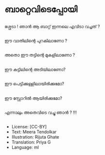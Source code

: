 # ബാറ്റെവിടെപ്പോയി

##
ശ്ശേടാ ! ഞാൻ ആ ബാറ്റ്  ഇന്നലെ എവിടാ വച്ചത് ? 

##
ഈ വാതിലിന്റെ പുറകിലാണോ ?

##
അതൊ ഈ തട്ടിന്റെ മുകളിലാണോ ?

##
ഈ കട്ടിലിന്റെ അ‍ടിയിലാണോ?  

##
ഈ പെട്ടിക്കുള്ളിലായിരിക്കുമോ?

##
ഈ സ്റ്റോറിൽ ആയിരിക്കുമോ? 

##
എന്നാലും അതെവിടെ വച്ചു ഞാൻ ? !!!

##
* License: [CC-BY]
* Text: Meera Tendolkar
* Illustration: Rijuta Ghate
* Translation: Priya G
* Language: ml
